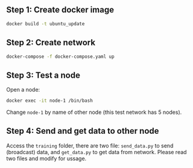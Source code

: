 ## Step 1: Create docker image

```bash
docker build -t ubuntu_update
```

## Step 2: Create network

```bash
docker-compose -f docker-compose.yaml up
```

## Step 3: Test a node

Open a node:

```bash
docker exec -it node-1 /bin/bash
```

Change `node-1` by name of other node (this test network has 5 nodes).

## Step 4: Send and get data to other node

Access the `training` folder, there are two file: `send_data.py` to send (broadcast) data, and `get_data.py` to get data from network. Please read two files and modify for ussage.

